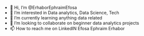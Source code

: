 - 👋 Hi, I’m @ErhaborEphraimEfosa
- 👀 I’m interested in Data analytics, Data Science, Tech
- 🌱 I’m currently learning anything data related
- 💞️ I’m looking to collaborate on beginner data analytics projects
- 📫 How to reach me on LinkedIN Efosa Ephraim Erhabor

<!---
ErhaborEphraimEfosa/ErhaborEphraimEfosa is a ✨ special ✨ repository because its `README.md` (this file) appears on your GitHub profile.
You can click the Preview link to take a look at your changes.
--->
